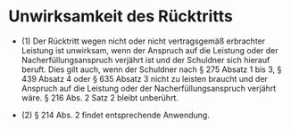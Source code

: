 # Unwirksamkeit des Rücktritts

- (1) Der Rücktritt wegen nicht oder nicht vertragsgemäß erbrachter Leistung ist unwirksam, wenn der Anspruch auf die Leistung oder der Nacherfüllungsanspruch verjährt ist und der Schuldner sich hierauf beruft. Dies gilt auch, wenn der Schuldner nach § 275 Absatz 1 bis 3, § 439 Absatz 4 oder § 635 Absatz 3 nicht zu leisten braucht und der Anspruch auf die Leistung oder der Nacherfüllungsanspruch verjährt wäre. § 216 Abs. 2 Satz 2 bleibt unberührt.

- (2) § 214 Abs. 2 findet entsprechende Anwendung.

